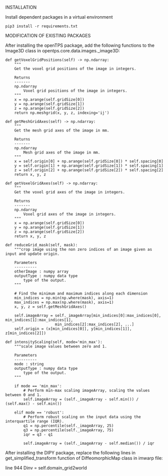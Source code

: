 INSTALLATION

Install dependent packages in a virtual environment

    pip3 install -r requirements.txt

MODIFICATION OF EXISTING PACKAGES

After installing the openTPS package, add the following functions to the Image3D class in opentps.core.data.images._image3D:

    def getVoxelGridPositions(self) -> np.ndarray:
        """
        Get the voxel grid positions of the image in integers.

        Returns
        -------
        np.ndarray
            Voxel grid positions of the image in integers.
        """
        x = np.arange(self.gridSize[0])
        y = np.arange(self.gridSize[1])
        z = np.arange(self.gridSize[2])
        return np.meshgrid(x, y, z, indexing='ij')

    def getMeshGridAxes(self) -> np.ndarray:
        """
        Get the mesh grid axes of the image in mm.

        Returns
        -------
        np.ndarray
            Mesh grid axes of the image in mm.
        """
        x = self.origin[0] + np.arange(self.gridSize[0]) * self.spacing[0]
        y = self.origin[1] + np.arange(self.gridSize[1]) * self.spacing[1]
        z = self.origin[2] + np.arange(self.gridSize[2]) * self.spacing[2]
        return x, y, z

    def getVoxelGridAxes(self) -> np.ndarray:
        """
        Get the voxel grid axes of the image in integers.

        Returns
        -------
        np.ndarray
            Voxel grid axes of the image in integers.
        """
        x = np.arange(self.gridSize[0])
        y = np.arange(self.gridSize[1])
        z = np.arange(self.gridSize[2])
        return x, y, z

    def reduceGrid_mask(self, mask):
        """crop image using the non zero indices of an image given as input and update origin.

        Parameters
        ----------
        otherImage : numpy array
        outputType : numpy data type
            type of the output.
        """

        # Find the minimum and maximum indices along each dimension
        min_indices = np.min(np.where(mask), axis=1)
        max_indices = np.max(np.where(mask), axis=1)
        x, y, z = self.getMeshGridAxes()

        self.imageArray = self._imageArray[min_indices[0]:max_indices[0], min_indices[1]:max_indices[1],
                          min_indices[2]:max_indices[2], ...]
        self.origin = (x[min_indices[0]], y[min_indices[1]], z[min_indices[2]])

    def intensityScaling(self, mode='min_max'):
        """scale image values between zero and 1.

        Parameters
        ----------
        mode : string
        outputType : numpy data type
            type of the output.
        """

        if mode == 'min_max':
            # Perform min-max scaling imageArray, scaling the values between 0 and 1.
            self.imageArray = (self._imageArray - self.min()) / (self.max() - self.min())

        elif mode == 'robust':
            # Perform robust scaling on the input data using the interquartile range (IQR).
            q1 = np.percentile(self._imageArray, 25)
            q3 = np.percentile(self._imageArray, 75)
            iqr = q3 - q1

            self.imageArray = (self._imageArray - self.median()) / iqr

After installing the DIPY package, replace the following lines in get_simplified_transform function of DiffeomorphicMap class in imwarp file:

line 944
    Dinv = self.domain_grid2world
    

